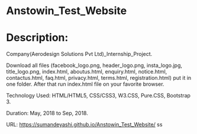 # Anstowin_Test_Website
# Description:

Company(Aerodesign Solutions Pvt Ltd)_Internship_Project. 

Download all files (facebook_logo.png, header_logo.png, insta_logo.jpg, title_logo.png, index.html, aboutus.html, enquiry.html, notice.html, contactus.html, faq.html, privacy.html, terms.html, registration.html) put it in one folder.
After that run index.html file on your favorite browser. 

Technology Used: HTML/HTML5, CSS/CSS3, W3.CSS, Pure.CSS, Bootstrap 3. 

Duration: May, 2018 to Sep, 2018.

URL: https://sumandeyashi.github.io/Anstowin_Test_Website/
ss
